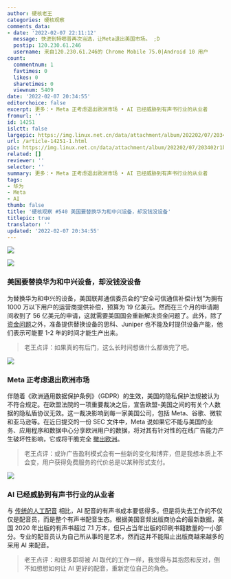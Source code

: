 ```yaml
---
author: 硬核老王
categories: 硬核观察
comments_data:
- date: '2022-02-07 22:11:12'
  message: 快进到特啷普再次当选，让Meta退出美国市场。 ;D
  postip: 120.230.61.246
  username: 来自120.230.61.246的 Chrome Mobile 75.0|Android 10 用户
count:
  commentnum: 1
  favtimes: 0
  likes: 0
  sharetimes: 0
  viewnum: 5409
date: '2022-02-07 20:34:55'
editorchoice: false
excerpt: 更多：• Meta 正考虑退出欧洲市场 • AI 已经威胁到有声书行业的从业者
fromurl: ''
id: 14251
islctt: false
largepic: https://img.linux.net.cn/data/attachment/album/202202/07/203402r1bcjrwffroczof2.jpg
url: /article-14251-1.html
pic: https://img.linux.net.cn/data/attachment/album/202202/07/203402r1bcjrwffroczof2.jpg.thumb.jpg
related: []
reviewer: ''
selector: ''
summary: 更多：• Meta 正考虑退出欧洲市场 • AI 已经威胁到有声书行业的从业者
tags:
- 华为
- Meta
- AI
thumb: false
title: '硬核观察 #540 美国要替换华为和中兴设备，却没钱没设备'
titlepic: true
translator: ''
updated: '2022-02-07 20:34:55'
---
```


![](/data/attachment/album/202202/07/203402r1bcjrwffroczof2.jpg)


![](/data/attachment/album/202202/07/203413asfdffnnsf5bvmdf.jpg)


### 美国要替换华为和中兴设备，却没钱没设备


为替换华为和中兴的设备，美国联邦通信委员会的“安全可信通信补偿计划”为拥有 1000 万以下用户的运营商提供补偿，预算为 19 亿美元。然而在三个月的申请期间收到了 56 亿美元的申请，这就需要美国国会重新解决资金问题了。此外，除了 [资金问题](https://www.theregister.com/2022/02/07/secure_and_trusted_communications_reimbursement_program_overrun/)之外，准备提供替换设备的思科、Juniper 也不能及时提供设备产能，他们表示可能要 1-2 年的时间才能生产出来。



> 
> 老王点评：如果真的有后门，这么长时间想做什么都做完了吧。
> 
> 
> 


![](/data/attachment/album/202202/07/203424tdwnto8pkneee2or.jpg)


### Meta 正考虑退出欧洲市场


伴随着《欧洲通用数据保护条例》（GDPR）的生效，美国的隐私保护法规被认为不符合规定。在欧盟法院的一项重要裁决之后，宣告欧盟-美国之间的有关个人数据的隐私盾协议无效。这一裁决影响到每一家美国公司，包括 Meta、谷歌、微软和亚马逊等。在近日提交的一份 SEC 文件中，Meta 说如果它不能与美国的业务、应用程序和数据中心分享欧洲用户的数据，将对其有针对性的在线广告能力产生破坏性影响，它或将干脆完全 [撤出欧洲](https://itwire.com/listed-tech/meta-threatens-to-pull-facebook-and-instagram-from-europe-if-it-can-t-target-ads.html)。



> 
> 老王点评：或许广告盈利模式会有一些新的变化和博弈，但是我想本质上不会变，用户获得免费服务的代价总是以某种形式支付。
> 
> 
> 


![](/data/attachment/album/202202/07/203441moyhoz0lttdl8ggz.jpg)


### AI 已经威胁到有声书行业的从业者


与 [传统的人工配音](https://www.publishersweekly.com/pw/by-topic/industry-news/publisher-news/article/88477-ai-influence-on-audiobooks-grows-as-does-controversy.html) 相比，AI 配音的有声书成本要低得多。但是将失去工作的不仅仅是配音员，而是整个有声书配音生态。根据美国音频出版商协会的最新数据，美国 2020 年出版的有声书超过 7.1 万本，但只占当年出版的印刷书籍数量的一小部分。专业的配音员认为自己所从事的是艺术，然而这并不能阻止出版商越来越多的采用 AI 来配音。



> 
> 老王点评：和很多即将被 AI 取代的工作一样，我觉得与其抱怨和反对，倒不如想想如何让 AI 更好的配音，重新定位自己的角色。
> 
> 
>